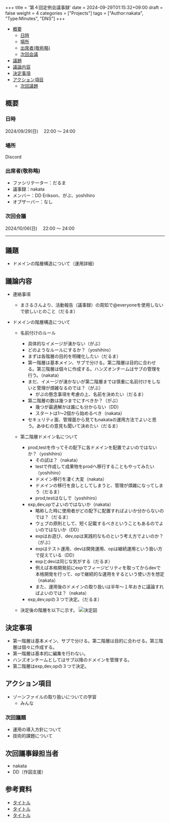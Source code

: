 +++
title = '第４回定例会議事録'
date = 2024-09-29T01:15:32+09:00
draft = false
weight = 4
categories = ["Projects"]
tags = ["Author:nakata", "Type:Minutes", "DNS"]
+++

- [概要](#概要)
  - [日時](#日時)
  - [場所](#場所)
  - [出席者(敬称略)](#出席者敬称略)
  - [次回会議](#次回会議)
- [議題](#議題)
- [議論内容](#議論内容)
- [決定事項](#決定事項)
- [アクション項目](#アクション項目)
  - [次回議題](#次回議題)

## 概要

### 日時

2024/09/29(日)　 22:00 ～ 24:00

### 場所

Discord

### 出席者(敬称略)

- ファシリテーター：だるま
- 議事録：nakata
- メンバー：DD Erikson、がぶ、yoshihiro
- オブザーバー：なし

### 次回会議

2024/10/06(日)　 22:00 ～ 24:00

---

## 議題

- ドメインの階層構造について（運用詳細）

## 議論内容

- 連絡事項
  - まさるさんより、活動報告（議事録）の周知で@everyoneを使用しないで欲しいとのこと（だるま）

- ドメインの階層構造について
    - 名前付けのルール
      - 具体的なイメージが湧かない（がぶ）
      - どのようなルールにするか？（yoshihiro）
      - まずは各階層の目的を明確化したい（だるま）
      - 第一階層は基本メイン、サブで分ける。第二階層は目的に合わせる。第三階層は個々に作成する。ハンズオンチームはサブの管理を行う。（nakata）
      - まだ、イメージが湧かないが第二階層までは慎重に名前付けをしないと管理が煩雑なるのでは？（がぶ）
        - がぶの懸念事項を考慮の上、名前を決めたい（だるま）
      - 第二階層の数は幾つまでにすべきか？（がぶ）
        - 幾つが最適解かは誰にも分からない（DD）
        - スタートは1～2個から始めるべき（nakata）
      - セキュリティ面、管理面から見てもnakataの運用方法でよいと思う。あゆむの意見も聞いて決めたい（だるま）

  - 第二階層ドメイン名について
    - prod,testを作ってその配下に各ドメインを配置でよいのではないか？（yoshihiro）
      - その試は？（nakata）
      - testで作成して成果物をprodへ移行することもやってみたい（yoshihiro）
      - ドメイン移行を凄く大変（nakata）
      - ドメインの移行を良しとしてしまうと、管理が煩雑になってしまう（だるま）
      - prod,testはなしで（yoshihiro）
    - exp,dev,opでよいのではないか（nakata）
      - 略称した時に使用者がどの配下に配置すればよいか分からないのでは？（だるま）
      - ウェブの原則として、短く記載するべきということもあるのでよいのではないか（DD）
      - expはお遊び、dev,opは実践的なものという考え方でよいのか？（がぶ）
      - expはテスト運用、devは開発運用、opは継続運用という扱い方で捉えている（DD）
      - expとdevは同じな気がする（だるま）
      - 例えば本格開発前にexpでフィージビリティを取ってからdevで本格開発を行って、opで継続的な運用をするという使い方を想定（nakata）
      - また、運用後のドメインの取り扱いは半年～１年おきに議論すればよいのでは？（nakata）
    - exp,dev,opの３つで決定。（だるま）

  - 決定後の階層を以下に示す。
  ![決定図](/img/domain-rule/domain.drawio.png)

## 決定事項

- 第一階層は基本メイン、サブで分ける。第二階層は目的に合わせる。第三階層は個々に作成する。
- 第一階層は基本的に編集を行わない。
- ハンズオンチームとしてはサブ以降のドメインを管理する。
- 第二階層はexp,dev,opの３つで決定。

## アクション項目

- ゾーンファイルの取り扱いについての学習
  - みんな

### 次回議題

- 運用の導入方針について
- 技術的課題について

## 次回議事録担当者

- nakata
- DD（作図支援）

## 参考資料
- [タイトル](URL)　
- [タイトル](URL)　
- [タイトル](URL)　
